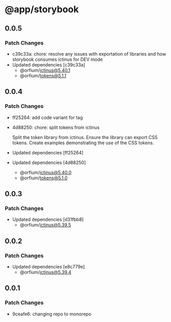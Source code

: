 # @app/storybook

## 0.0.5

### Patch Changes

- c39c33a: chore: resolve any issues with exportation of libraries and how storybook consumes ictinus for DEV mode
- Updated dependencies [c39c33a]
  - @orfium/ictinus@5.40.1
  - @orfium/tokens@5.1.1

## 0.0.4

### Patch Changes

- ff25264: add code variant for tag
- 4d88250: chore: split tokens from ictinus

  Split the token library from ictinus.
  Ensure the library can export CSS tokens.
  Create examples demonstrating the use of the CSS tokens.

- Updated dependencies [ff25264]
- Updated dependencies [4d88250]
  - @orfium/ictinus@5.40.0
  - @orfium/tokens@5.1.0

## 0.0.3

### Patch Changes

- Updated dependencies [d31fbb8]
  - @orfium/ictinus@5.39.5

## 0.0.2

### Patch Changes

- Updated dependencies [e8c779e]
  - @orfium/ictinus@5.39.4

## 0.0.1

### Patch Changes

- 9ceafe6: changing repo to monorepo
